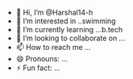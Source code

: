 - 👋 Hi, I’m @Harshal14-h
- 👀 I’m interested in ..swimming
- 🌱 I’m currently learning ...b.tech
- 💞️ I’m looking to collaborate on ...
- 📫 How to reach me ...
- 😄 Pronouns: ...
- ⚡ Fun fact: ...

<!---
Harshal14-h/Harshal14-h is a ✨ special ✨ repository because its `README.md` (this file) appears on your GitHub profile.
You can click the Preview link to take a look at your changes.
--->
